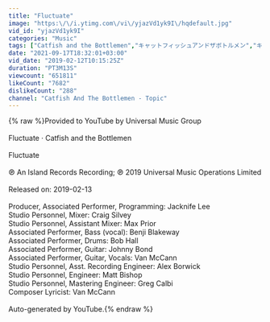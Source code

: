 ```yaml
---
title: "Fluctuate"
image: "https:\/\/i.ytimg.com\/vi\/yjazVd1yk9I\/hqdefault.jpg"
vid_id: "yjazVd1yk9I"
categories: "Music"
tags: ["Catfish and the Bottlemen","キャットフィッシュアンドザボトルメン","キャットフィッシュ・アンド・ザ・ボトルメン"]
date: "2021-09-17T18:32:01+03:00"
vid_date: "2019-02-12T10:15:25Z"
duration: "PT3M13S"
viewcount: "651811"
likeCount: "7682"
dislikeCount: "288"
channel: "Catfish And The Bottlemen - Topic"
---
```

{% raw %}Provided to YouTube by Universal Music Group<br /><br />Fluctuate · Catfish and the Bottlemen<br /><br />Fluctuate<br /><br />℗ An Island Records Recording; ℗ 2019 Universal Music Operations Limited<br /><br />Released on: 2019-02-13<br /><br />Producer, Associated  Performer, Programming: Jacknife Lee<br />Studio  Personnel, Mixer: Craig Silvey<br />Studio  Personnel, Assistant  Mixer: Max Prior<br />Associated  Performer, Bass (vocal): Benji Blakeway<br />Associated  Performer, Drums: Bob Hall<br />Associated  Performer, Guitar: Johnny Bond<br />Associated  Performer, Guitar, Vocals: Van McCann<br />Studio  Personnel, Asst.  Recording  Engineer: Alex Borwick<br />Studio  Personnel, Engineer: Matt Bishop<br />Studio  Personnel, Mastering  Engineer: Greg Calbi<br />Composer  Lyricist: Van McCann<br /><br />Auto-generated by YouTube.{% endraw %}
